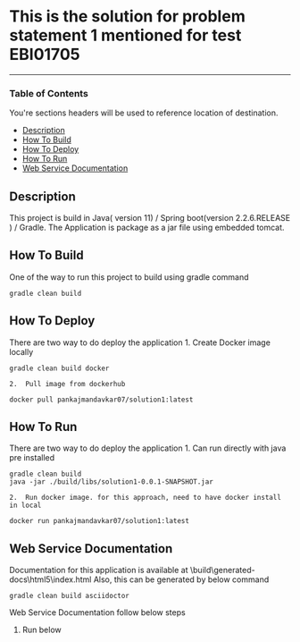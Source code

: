 # This is the solution for problem statement 1 mentioned for test EBI01705

---
### Table of Contents
You're sections headers will be used to reference location of destination.
- [Description](#description)
- [How To Build](#how-to-build)
- [How To Deploy](#how-to-deploy)
- [How To Run](#how-to-run)
- [Web Service Documentation](#web-service-documentation)

## Description

This project is build in Java( version 11) / Spring boot(version 2.2.6.RELEASE ) / Gradle. The Application is package as a jar file using embedded tomcat.

## How To Build

One of the way to run this project to build using gradle command

```shell
gradle clean build
```

## How To Deploy

There are two way to do deploy the application
	1.	Create Docker image locally
	
```shell
gradle clean build docker
```
	
	2.	Pull image from dockerhub
	
```shell
docker pull pankajmandavkar07/solution1:latest
```

## How To Run

There are two way to do deploy the application
	1.	Can run directly with java pre installed
	
```shell
gradle clean build
java -jar ./build/libs/solution1-0.0.1-SNAPSHOT.jar
```
	
	2.	Run docker image. for this approach, need to have docker install in local
	
```shell
docker run pankajmandavkar07/solution1:latest
```

## Web Service Documentation

Documentation for this application is available at \build\generated-docs\html5\index.html
Also, this can be generated by below command

```shell
gradle clean build asciidoctor
```

Web Service Documentation follow below steps
1.	Run below